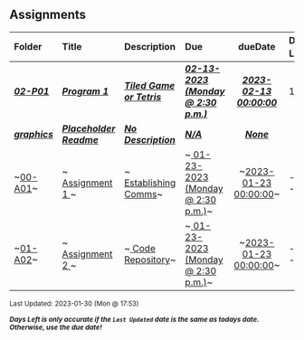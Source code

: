## Assignments

| Folder | Title | Description | Due | dueDate | Days Left<sup>*</sup> |
|:------|:------|:------|:------|:-----:|-----|
| ***<a href="https://github.com/rugbyprof/5443-2D-Gaming/tree/master/Assignments/02-P01">02-P01</a>*** | ***<a href="https://github.com/rugbyprof/5443-2D-Gaming/tree/master/Assignments/02-P01"> Program 1 </a>*** | ***<a href="https://github.com/rugbyprof/5443-2D-Gaming/tree/master/Assignments/02-P01"> Tiled Game or Tetris</a>*** | ***<a href="https://github.com/rugbyprof/5443-2D-Gaming/tree/master/Assignments/02-P01"> 02-13-2023 (Monday @ 2:30 p.m.)</a>*** | ***<a href="https://github.com/rugbyprof/5443-2D-Gaming/tree/master/Assignments/02-P01">2023-02-13 00:00:00</a>*** | 14 |
| ***<a href="https://github.com/rugbyprof/5443-2D-Gaming/tree/master/Assignments/graphics">graphics</a>*** | ***<a href="https://github.com/rugbyprof/5443-2D-Gaming/tree/master/Assignments/graphics"> Placeholder Readme </a>*** | ***<a href="https://github.com/rugbyprof/5443-2D-Gaming/tree/master/Assignments/graphics"> No Description</a>*** | ***<a href="https://github.com/rugbyprof/5443-2D-Gaming/tree/master/Assignments/graphics">N/A</a>*** | ***<a href="https://github.com/rugbyprof/5443-2D-Gaming/tree/master/Assignments/graphics">None</a>*** |  |
| ~<a href="https://github.com/rugbyprof/5443-2D-Gaming/tree/master/Assignments/00-A01">00-A01</a>~ | ~<a href="https://github.com/rugbyprof/5443-2D-Gaming/tree/master/Assignments/00-A01"> Assignment 1 </a>~ | ~<a href="https://github.com/rugbyprof/5443-2D-Gaming/tree/master/Assignments/00-A01"> Establishing Comms</a>~ | ~<a href="https://github.com/rugbyprof/5443-2D-Gaming/tree/master/Assignments/00-A01"> 01-23-2023 (Monday @ 2:30 p.m.)</a>~ | ~<a href="https://github.com/rugbyprof/5443-2D-Gaming/tree/master/Assignments/00-A01">2023-01-23 00:00:00</a>~ | ---- |
| ~<a href="https://github.com/rugbyprof/5443-2D-Gaming/tree/master/Assignments/01-A02">01-A02</a>~ | ~<a href="https://github.com/rugbyprof/5443-2D-Gaming/tree/master/Assignments/01-A02"> Assignment 2 </a>~ | ~<a href="https://github.com/rugbyprof/5443-2D-Gaming/tree/master/Assignments/01-A02"> Code Repository</a>~ | ~<a href="https://github.com/rugbyprof/5443-2D-Gaming/tree/master/Assignments/01-A02"> 01-23-2023 (Monday @ 2:30 p.m.)</a>~ | ~<a href="https://github.com/rugbyprof/5443-2D-Gaming/tree/master/Assignments/01-A02">2023-01-23 00:00:00</a>~ | ---- |

<sup>Last Updated: 2023-01-30 (Mon @ 17:53)</sup> 

<sup>***Days Left is only accurate if the `Last Updated` date is the same as todays date. Otherwise, use the due date!***</sup> 